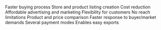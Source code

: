  Faster buying process
 Store and product listing creation
 Cost reduction
 Affordable advertising and marketing
 Flexibility for customers
 No reach limitations
 Product and price comparison
 Faster response to buyer/market demands
 Several payment modes
 Enables easy exports
